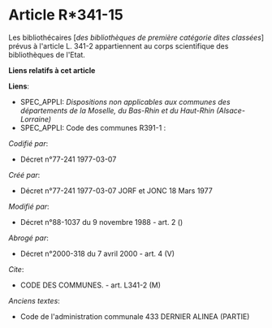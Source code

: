 # Article R*341-15

Les bibliothécaires [*des bibliothèques de première catégorie dites classées*] prévus à l'article L. 341-2 appartiennent au
corps scientifique des bibliothèques de l'Etat.

**Liens relatifs à cet article**

**Liens**:

  - SPEC_APPLI: *Dispositions non applicables aux communes des départements de la Moselle, du Bas-Rhin et du Haut-Rhin (Alsace-Lorraine)*
  - SPEC_APPLI: Code des communes R391-1 :

_Codifié par_:

  - Décret n°77-241 1977-03-07

_Créé par_:

  - Décret n°77-241 1977-03-07 JORF et JONC 18 Mars 1977

_Modifié par_:

  - Décret n°88-1037 du 9 novembre 1988 - art. 2 ()

_Abrogé par_:

  - Décret n°2000-318 du 7 avril 2000 - art. 4 (V)

_Cite_:

  - CODE DES COMMUNES. - art. L341-2 (M)

_Anciens textes_:

  - Code de l'administration communale 433 DERNIER ALINEA (PARTIE)
